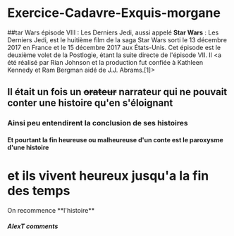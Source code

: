 # Exercice-Cadavre-Exquis-morgane
##tar Wars épisode VIII :
 Les Derniers Jedi, aussi appelé **Star Wars** : 
Les Derniers Jedi, est le huitième film de la saga Star Wars sorti le 13 décembre 2017 
en France et le 15 décembre 2017 aux États-Unis. Cet épisode est le deuxième volet de la 
Postlogie, étant la suite directe de l'épisode VII. Il <a été réalisé par Rian Johnson et la
 production fut confiée à Kathleen Kennedy et Ram Bergman aidé de J.J. Abrams.[1]>

## Il était un fois un ~~orateur~~ **narrateur** qui ne pouvait conter une histoire qu'en s'éloignant 

### Ainsi peu entendirent la conclusion de ses histoires 

#### Et pourtant la fin heureuse ou malheureuse d'un conte est le paroxysme d'une histoire
<h1> et ils vivent heureux jusqu'a la fin des temps </h1>
On recommence **l'histoire**


##### AlexT comments

